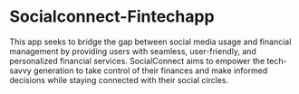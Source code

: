 # Socialconnect-Fintechapp
This app seeks to bridge the gap  between social media usage and financial management by providing users with seamless,  user-friendly, and personalized financial services. SocialConnect aims to empower the  tech-savvy generation to take control of their finances and make informed decisions while  staying connected with their social circles.
